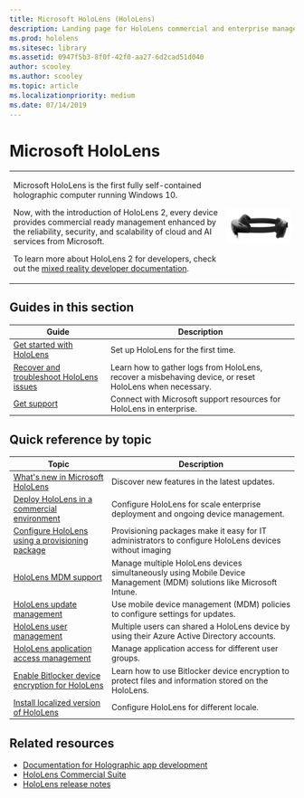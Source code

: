 ```yaml
---
title: Microsoft HoloLens (HoloLens)
description: Landing page for HoloLens commercial and enterprise management.
ms.prod: hololens
ms.sitesec: library
ms.assetid: 0947f5b3-8f0f-42f0-aa27-6d2cad51d040
author: scooley
ms.author: scooley
ms.topic: article
ms.localizationpriority: medium
ms.date: 07/14/2019
---
```


# Microsoft HoloLens

<table><tbody>
<tr><td style="border: 0px;width: 75%;valign= top">
<p>Microsoft HoloLens is the first fully self-contained holographic computer running Windows 10.</p>

<p>Now, with the introduction of HoloLens 2, every device provides commercial ready management enhanced by the reliability, security, and scalability of cloud and AI services from Microsoft.</p>

<p>To learn more about HoloLens 2 for developers, check out the <a href="https://docs.microsoft.com/windows/mixed-reality/">mixed reality developer documentation</a>.</p>

</td><td align="left" style="border: 0px"><img alt="HoloLens 2 side view" src="images/hololens2-side-render-xs.png"/></td></tr>
</tbody></table>

## Guides in this section

| Guide | Description |
| --- | --- |
| [Get started with HoloLens](hololens1-setup.md) | Set up HoloLens for the first time.  |
| [Recover and troubleshoot HoloLens issues](https://support.microsoft.com/products/hololens) |  Learn how to gather logs from HoloLens, recover a misbehaving device, or reset HoloLens when necessary.  |
| [Get support](https://support.microsoft.com/products/hololens) |Connect with Microsoft support resources for HoloLens in enterprise.  |

## Quick reference by topic

| Topic | Description |
| --- | --- |
| [What's new in Microsoft HoloLens](hololens-whats-new.md) | Discover new features in the latest updates. |
| [Deploy HoloLens in a commercial environment](hololens-requirements.md) | Configure HoloLens for scale enterprise deployment and ongoing device management.  |
| [Configure HoloLens using a provisioning package](hololens-provisioning.md) | Provisioning packages make it easy for IT administrators to configure HoloLens devices without imaging |
| [HoloLens MDM support](hololens-enroll-mdm.md) | Manage multiple HoloLens devices simultaneously using Mobile Device Management (MDM) solutions like Microsoft Intune. |
| [HoloLens update management](hololens-updates.md) | Use mobile device management (MDM) policies to configure settings for updates. |
| [HoloLens user management](hololens-multiple-users.md) | Multiple users can shared a HoloLens device by using their Azure Active Directory accounts. |
| [HoloLens application access management](hololens-kiosk.md) | Manage application access for different user groups.  |
| [Enable Bitlocker device encryption for HoloLens](hololens-encryption.md) | Learn how to use Bitlocker device encryption to protect files and information stored on the HoloLens. |
| [Install localized version of HoloLens](hololens1-install-localized.md) | Configure HoloLens for different locale.  |

## Related resources

* [Documentation for Holographic app development](https://developer.microsoft.com/windows/mixed-reality/development)
* [HoloLens Commercial Suite](https://www.microsoft.com/microsoft-hololens/hololens-commercial)
* [HoloLens release notes](https://developer.microsoft.com/windows/mixed-reality/release_notes)
